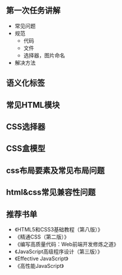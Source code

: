 ## 第一次任务讲解
- 常见问题
 - 规范
   - 代码
   - 文件
   - 选择器，图片命名
- 解决方法

## 语义化标签

## 常见HTML模块

## CSS选择器

## CSS盒模型

## css布局要素及常见布局问题

## html&css常见兼容性问题

## 推荐书单
- 《HTML5和CSS3基础教程（第八版）》
- 《精通CSS（第二版）》
- 《编写高质量代码：Web前端开发修炼之道》
- 《JavaScript高级程序设计（第三版）》
- 《Effective JavaScript》
- 《高性能JavaScript》
